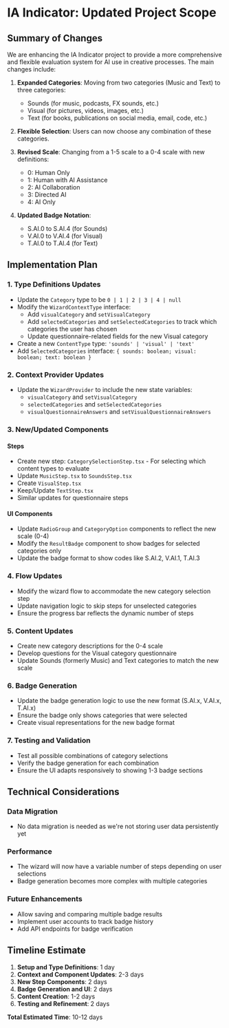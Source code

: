 # IA Indicator: Updated Project Scope

## Summary of Changes

We are enhancing the IA Indicator project to provide a more comprehensive and flexible evaluation system for AI use in creative processes. The main changes include:

1. **Expanded Categories**: Moving from two categories (Music and Text) to three categories:

   - Sounds (for music, podcasts, FX sounds, etc.)
   - Visual (for pictures, videos, images, etc.)
   - Text (for books, publications on social media, email, code, etc.)

2. **Flexible Selection**: Users can now choose any combination of these categories.

3. **Revised Scale**: Changing from a 1-5 scale to a 0-4 scale with new definitions:

   - 0: Human Only
   - 1: Human with AI Assistance
   - 2: AI Collaboration
   - 3: Directed AI
   - 4: AI Only

4. **Updated Badge Notation**:
   - S.AI.0 to S.AI.4 (for Sounds)
   - V.AI.0 to V.AI.4 (for Visual)
   - T.AI.0 to T.AI.4 (for Text)

## Implementation Plan

### 1. Type Definitions Updates

- Update the `Category` type to be `0 | 1 | 2 | 3 | 4 | null`
- Modify the `WizardContextType` interface:
  - Add `visualCategory` and `setVisualCategory`
  - Add `selectedCategories` and `setSelectedCategories` to track which categories the user has chosen
  - Update questionnaire-related fields for the new Visual category
- Create a new `ContentType` type: `'sounds' | 'visual' | 'text'`
- Add `SelectedCategories` interface: `{ sounds: boolean; visual: boolean; text: boolean }`

### 2. Context Provider Updates

- Update the `WizardProvider` to include the new state variables:
  - `visualCategory` and `setVisualCategory`
  - `selectedCategories` and `setSelectedCategories`
  - `visualQuestionnaireAnswers` and `setVisualQuestionnaireAnswers`

### 3. New/Updated Components

#### Steps

- Create new step: `CategorySelectionStep.tsx` - For selecting which content types to evaluate
- Update `MusicStep.tsx` to `SoundsStep.tsx`
- Create `VisualStep.tsx`
- Keep/Update `TextStep.tsx`
- Similar updates for questionnaire steps

#### UI Components

- Update `RadioGroup` and `CategoryOption` components to reflect the new scale (0-4)
- Modify the `ResultBadge` component to show badges for selected categories only
- Update the badge format to show codes like S.AI.2, V.AI.1, T.AI.3

### 4. Flow Updates

- Modify the wizard flow to accommodate the new category selection step
- Update navigation logic to skip steps for unselected categories
- Ensure the progress bar reflects the dynamic number of steps

### 5. Content Updates

- Create new category descriptions for the 0-4 scale
- Develop questions for the Visual category questionnaire
- Update Sounds (formerly Music) and Text categories to match the new scale

### 6. Badge Generation

- Update the badge generation logic to use the new format (S.AI.x, V.AI.x, T.AI.x)
- Ensure the badge only shows categories that were selected
- Create visual representations for the new badge format

### 7. Testing and Validation

- Test all possible combinations of category selections
- Verify the badge generation for each combination
- Ensure the UI adapts responsively to showing 1-3 badge sections

## Technical Considerations

### Data Migration

- No data migration is needed as we're not storing user data persistently yet

### Performance

- The wizard will now have a variable number of steps depending on user selections
- Badge generation becomes more complex with multiple categories

### Future Enhancements

- Allow saving and comparing multiple badge results
- Implement user accounts to track badge history
- Add API endpoints for badge verification

## Timeline Estimate

1. **Setup and Type Definitions**: 1 day
2. **Context and Component Updates**: 2-3 days
3. **New Step Components**: 2 days
4. **Badge Generation and UI**: 2 days
5. **Content Creation**: 1-2 days
6. **Testing and Refinement**: 2 days

**Total Estimated Time**: 10-12 days

